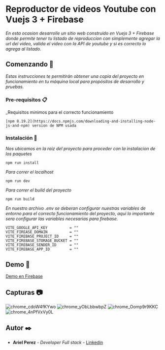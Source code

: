 # Reproductor de videos Youtube con Vuejs 3 + Firebase

_En esta ocasion desarrolle un sitio web construido en Vuejs 3 + Firebase donde permite tener tu listado de reproduccion con simplemente agregar la url del video, valida el video con la API de youtube y si es correcto lo agrega al listado._

## Comenzando 🚀

_Estas instrucciones te permitirán obtener una copia del proyecto en funcionamiento en tu máquina local para propósitos de desarrollo y pruebas._

### Pre-requisitos 📋

_Requisitos minimos para el correcto funcionamiento

```
[npm 8.19.2](https://docs.npmjs.com/downloading-and-installing-node-js-and-npm) version de NPM usada
```

### Instalación 🔧

_Nos ubicamos en la raiz del proyecto para proceder con la instalacion de los paquetes_

```
npm run install
```
_Para correr el localhost_

```
npm run dev
```
_Para correr el build del proyecto_

```
npm run build
```

_En nuestro archivo .env se deberan configurar nuestras variables de entorno para el correcto funcionamiento del proyecto, aqui lo importante sera configurar las variables necesarias para firebase._
```
VITE_GOOGLE_API_KEY          = ""
VITE_FIREASE_DOMAIN          = ""
VITE_FIREBASE_PROJECT_ID     = ""
VITE_FIREBASE_STORAGE_BUCKET = ""
VITE_FIREBASE_SENDER_ID      = ""
VITE_FIREBASE_APP_ID         = ""
```

## Demo 🚀
[Demo en Firebase](https://afex-prueba-tecnica.web.app/)

## Capturas 📷
![chrome_cdoW4fKYwo](https://user-images.githubusercontent.com/33733355/198800138-b77eb2ab-e533-409a-b7d3-8a6399435d43.png)
![chrome_yObLbbwbpZ](https://user-images.githubusercontent.com/33733355/198800134-25ed272d-52c9-43ae-ad7a-f8c6ef4ce272.png)
![chrome_Oomp9r9KKC](https://user-images.githubusercontent.com/33733355/198800121-5ca4b307-83cc-4e99-8f45-215b9d7985e3.png)
![chrome_4nPfVxVy0L](https://user-images.githubusercontent.com/33733355/198800130-426f941e-ef97-4553-be0f-017c71a4ec24.png)

## Autor ✒️

* **Ariel Perez** - *Developer Full stack* - [Linkedin](https://linkedin.com/in/arielperezavancini)
